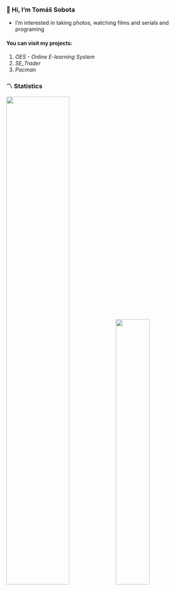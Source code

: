 ### 👋 Hi, I’m Tomáš Sobota

* I’m interested in taking photos, watching films and serials and programing

#### You can visit my projects:
  1. _OES - Online E-learning System_
  2. _SE_Trader_
  3. _Pacman_

### 〽️ Statistics
<img align="" width="57.5%" src="https://github-readme-stats-beta-two-21.vercel.app/api?username=sobotat&hide_title=true&hide_border=true&show_icons=true&include_all_commits=true&line_height=21&border_radius=0&title_color=246bfa&icon_color=246bfa&text_color=959598&bg_color=9ca3af00" /><img align="" width="42.4%" src="https://github-readme-stats-beta-two-21.vercel.app/api/top-langs/?username=sobotat&hide_title=true&hide_border=true&layout=compact&border_radius=0&title_color=41b883&icon_color=41b883&text_color=959598&bg_color=9ca3af00" />


